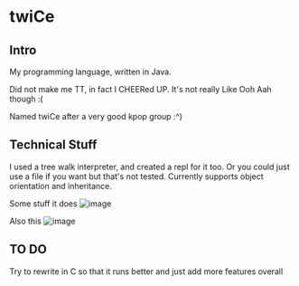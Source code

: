 # twiCe

## Intro 
My programming language, written in Java.

Did not make me TT, in fact I CHEERed UP. It's not really Like Ooh Aah though :(

Named twiCe after a very good kpop group :^)

## Technical Stuff

I used a tree walk interpreter, and created a repl for it too. Or you could just use a file if you want but that's not tested.  Currently supports object orientation and inheritance.

Some stuff it does ![image](https://github.com/PranshuS27/twiCe/assets/139021165/750cb066-ad57-43f8-b082-92f604612a6f)

Also this ![image](https://github.com/PranshuS27/twiCe/assets/139021165/83cf8161-b442-464f-b998-b5fbd3ea0db1)

## TO DO

Try to rewrite in C so that it runs better and just add more features overall
